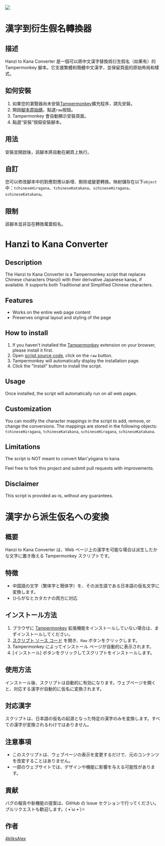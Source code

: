 ![](https://upload.wikimedia.org/wikipedia/commons/f/ff/FlowRoot3824.svg)

# 漢字到衍生假名轉換器

## 描述

Hanzi to Kana Converter 是一個可以將中文漢字替換爲衍生假名（如果有）的 Tampermonkey 腳本。它支援繁體和簡體中文漢字，並保留頁面的原始佈局和樣式。

## 如何安裝

1. 如果您的瀏覽器尚未安裝[Tampermonkey](https://www.tampermonkey.net/)擴充程序，請先安裝。
2. 開啟[腳本原始碼](hanziToKana.user.js)，點選`raw`按鈕。
3. Tampermonkey 會自動顯示安裝頁面。
4. 點選“安裝”按鈕安裝腳本。

## 用法

安裝並開啟後，該腳本將自動在網頁上執行。

## 自訂

您可以修改腳本中的對應對應以新增、刪除或變更轉換。映射儲存在以下`object`中：`tchineseHiragana`、`tchineseKatakana`、`schineseHiragana`、`schineseKatakana`。

## 限制

該腳本並非旨在轉換萬葉假名。

# Hanzi to Kana Converter

## Description

The Hanzi to Kana Converter is a Tampermonkey script that replaces Chinese characters (Hanzi) with their derivative Japanese kanas, if available. It supports both Traditional and Simplified Chinese characters.

## Features

- Works on the entire web page content
- Preserves original layout and styling of the page

## How to install

1. If you haven't installed the [Tampermonkey](https://www.tampermonkey.net/) extension on your browser, please install it first.
2. Open [script source code](hanziToKana.user.js), click on the `raw` button.
3. Tampermonkey will automatically display the installation page.
4. Click the "Install" button to install the script.

## Usage

Once installed, the script will automatically run on all web pages.

## Customization

You can modify the character mappings in the script to add, remove, or change the conversions. The mappings are stored in the following objects: `tchineseHiragana`, `tchineseKatakana`, `schineseHiragana`, `schineseKatakana`.

## Limitations

The script is NOT meant to convert Man'yōgana to kana.

Feel free to fork this project and submit pull requests with improvements.

## Disclaimer

This script is provided as-is, without any guarantees.

# 漢字から派生仮名への変換

## 概要

Hanzi to Kana Converter は、Web ページ上の漢字を可能な場合は派生したかな文字に置き換える Tampermonkey スクリプトです。

## 特徴

- 中国語の文字（繁体字と簡体字）を、その派生語である日本語の仮名文字に変換します。
- ひらがなとカタカナの両方に対応

## インストール方法

1. ブラウザに [Tampermonkey](https://www.tampermonkey.net/) 拡張機能をインストールしていない場合は、まずインストールしてください。
2. [スクリプト ソース コード](hanziToKana.user.js) を開き、`Raw` ボタンをクリックします。
3. Tampermonkey によってインストール ページが自動的に表示されます。
4. [インストール] ボタンをクリックしてスクリプトをインストールします。

## 使用方法

インストール後、スクリプトは自動的に有効になります。ウェブページを開くと、対応する漢字が自動的に仮名に変換されます。

## 対応漢字

スクリプトは、日本語の仮名の起源となった特定の漢字のみを変換します。すべての漢字が変換されるわけではありません。

## 注意事項

- このスクリプトは、ウェブページの表示を変更するだけで、元のコンテンツを改変することはありません。
- 一部のウェブサイトでは、デザインや機能に影響を与える可能性があります。

## 貢献

バグの報告や新機能の提案は、GitHub の Issue セクションで行ってください。プルリクエストも歓迎します。( •̀ ω •́ )✧

## 作者

[4kliksAlex](https://github.com/4kliksAlex/)
